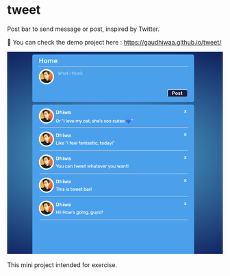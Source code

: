 # tweet
Post bar to send message or post, inspired by Twitter.

📌 You can check the demo project here :
https://gaudhiwaa.github.io/tweet/

![GitHub Logo](/Demo.png)

This mini project intended for exercise.
